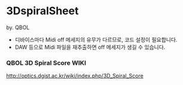 # 3DspiralSheet 
by. QBOL

* 디바이스마다 Midi off 메세지의 유무가 다르므로, 코드 설정이 필요합니다.
* DAW 등으로 Midi 파일을 재추출하면 off 메세지가 생길 수 있습니다.

### QBOL 3D Spiral Score WIKI
http://optics.dgist.ac.kr/wiki/index.php/3D_Spiral_Score
